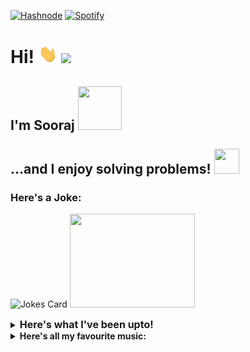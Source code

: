 [![Hashnode](https://img.shields.io/badge/Hashnode-2962FF?style=for-the-badge&logo=hashnode&logoColor=white)](https://thesoorajsingh.hashnode.dev)    [![Spotify](https://img.shields.io/badge/Spotify-1ED760?style=for-the-badge&logo=spotify&logoColor=white)](https://open.spotify.com/playlist/7Hlj3qD96PhVHQ68zdX7xp?si=7ee9ba2bc96040c1)

# Hi! <img src="https://raw.githubusercontent.com/ABSphreak/ABSphreak/master/gifs/Hi.gif" width="30px"> <img src="https://media.giphy.com/media/SeVBENCbz4YiL6rXj3/giphy.gif" width="30px">
## I'm Sooraj <img src="https://media.giphy.com/media/QUXETVi1sNb9OCOJ30/giphy.gif" width="70px" height="70px"><br/><br/> ...and I enjoy solving problems!   <img src="https://media.giphy.com/media/23o9IZyRjV6cM5r4Ge/giphy.gif" width="40px" height="40px">

### Here's a Joke:

<img src="https://readme-jokes.vercel.app/api?hideBorder&theme=tokyonight" alt="Jokes Card" height="145" />  <img src="https://c.tenor.com/maJMe3IR3ZMAAAAM/see-myself-out.gif" height="150px" width="200px" />

<details>
  <summary><span style="font-size:16px"><strong>Here's what I've been upto!</strong><span></summary>
  <br />

[![An image of @thesoorajsingh's Holopin badges, which is a link to view their full Holopin profile](https://holopin.me/thesoorajsingh)](https://holopin.io/@thesoorajsingh)

![Sooraj's Profile Summary](https://github-profile-summary-cards.vercel.app/api/cards/profile-details?username=thesoorajsingh&theme=tokyonight)


![](http://github-profile-summary-cards.vercel.app/api/cards/repos-per-language?username=thesoorajsingh&theme=tokyonight)    ![](http://github-profile-summary-cards.vercel.app/api/cards/most-commit-language?username=thesoorajsingh&theme=tokyonight)



![](http://github-profile-summary-cards.vercel.app/api/cards/stats?username=thesoorajsingh&theme=tokyonight)    ![](http://github-profile-summary-cards.vercel.app/api/cards/productive-time?username=thesoorajsingh&theme=tokyonight&utcOffset=8)
</details>

<details>
  <summary><strong>Here's all my favourite music:</strong></summary>
  
[![Sooraj's Spotify](https://spotify-recently-played-readme.vercel.app/api?user=iaqsbvb6redjj4ifnm2oddy5m&count=3&width=680)](https://open.spotify.com/playlist/7Hlj3qD96PhVHQ68zdX7xp?si=1267942a4ff24797)

</details>

